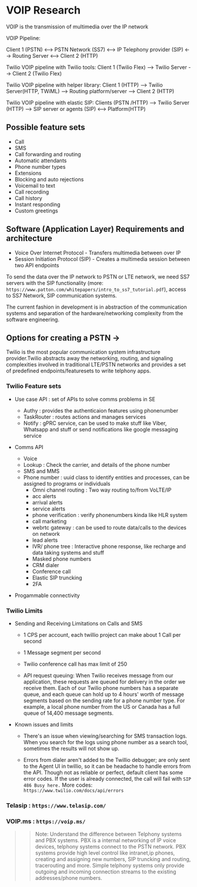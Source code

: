# VOIP Research

VOIP is the transmission of multimedia over the IP network

VOIP Pipeline:

Client 1 (PSTN) <--> PSTN Network (SS7) <--> IP Telephony provider (SIP) <--> Routing Server <--> Client 2 (HTTP)

Twilio VOIP pipeline with Twilio tools:
Client 1 (Twilio Flex) --> Twilio Server --> Client 2 (Twilio Flex)

Twilio VOIP pipeline with helper library:
Client 1 (HTTP) --> Twilio Server(HTTP, TWiML) --> Routing platform/server --> Client 2 (HTTP)

Twilio VOIP pipeline with elastic SIP:
Clients (PSTN /HTTP) --> Twilio Server (HTTP) --> SIP server or agents (SIP) <--> Platform(HTTP)

## Possible feature sets

- Call
- SMS
- Call forwarding and routing
- Automatic attendants
- Phone number types
- Extensions
- Blocking and auto rejections
- Voicemail to text
- Call recording
- Call history
- Instant responding
- Custom greetings

## Software (Application Layer) Requirements and architecture

- Voice Over Internet Protocol - Transfers multimedia between over IP
- Session Initiation Protocol (SIP) - Creates a multimedia session between two API endpoints

To send the data over the IP network to PSTN or LTE network, we need SS7 servers with the SIP functionality (more: `https://www.patton.com/whitepapers/intro_to_ss7_tutorial.pdf`), access to SS7 Network, SIP communication systems.

The current fashion in development is in abstraction of the communication systems and separation of the hardware/networking complexity from the software engineering.

## Options for creating a PSTN ->

Twilio is the most popular communication system infrastructure provider.Twilio abstracts away the networking, routing, and signaling complexities involved in traditional LTE/PSTN networks and provides a set of predefined endpoints/featuresets to write telphony apps.

### Twilio Feature sets

- Use case API : set of APIs to solve comms problems in SE

  - Authy : provides the authenticaion features using phonenumber
  - TaskRouter : routes actions and manages services
  - Notify : gPRC service, can be used to make stuff like Viber, Whatsapp and stuff or send notifications like google messaging service

- Comms API

  - Voice
  - Lookup : Check the carrier, and details of the phone number
  - SMS and MMS
  - Phone number : uuid class to identify entities and processes, can be assigned to programs or individuals
    - Omni channel routing : Two way routing to/from VoLTE/IP
    - acc alerts
    - arrival alerts
    - service alerts
    - phone verification : verify phonenumbers kinda like HLR system
    - call marketing
    - webrtc gateway : can be used to route data/calls to the devices on network
    - lead alerts
    - IVR/ phone tree : Interactive phone response, like recharge and data taking systems and stuff
    - Masked phone numbers
    - CRM dialer
    - Conference call
    - Elastic SIP truncking
    - 2FA

- Progammable connectivity

### Twilio Limits

- Sending and Receiving Limitations on Calls and SMS

  - 1 CPS per account, each twillio project can make about 1 Call per second

  - 1 Message segment per second

  - Twilio conference call has max limit of 250

  - API request queuing:
    When Twilio receives message from our application, these requests are queued for delivery in the order we receive them. Each of our Twilio phone numbers has a separate queue, and each queue can hold up to 4 hours' worth of message segments based on the sending rate for a phone number type. For example, a local phone number from the US or Canada has a full queue of 14,400 message segments.

- Known issues and limits

  - There's an issue when viewing/searching for SMS transaction logs. When you search for the logs using phone number as a search tool, sometimes the results will not show up.

  - Errors from dialer aren't added to the Twillio debugger; are only sent to the Agent UI in twillio, so it can be headache to handle errors from the API. Though not as reliable or perfect, default client has some error codes. If the user is already connected, the call will fail with `SIP 486 Busy here.` More codes: `https://www.twilio.com/docs/api/errors`

### Telasip : `https://www.telasip.com/`

### VOIP.ms : `https://voip.ms/`

> > Note: Understand the difference between Telphony systems and PBX systems. PBX is a internal networking of IP voice devices, telphony systems connect to the PSTN network. PBX systems provide high level control like intranet,ip phones, creating and assigning new numbers, SIP truncking and routing, tracerouting and more.
> > Simple telphony systems only provide outgoing and incoming connection streams to the existing addresses/phone numbers.
